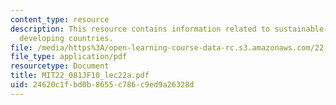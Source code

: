 ```yaml
---
content_type: resource
description: This resource contains information related to sustainable buildings in
  developing countries.
file: /media/https%3A/open-learning-course-data-rc.s3.amazonaws.com/22-081j-introduction-to-sustainable-energy-fall-2010/24620c1fbd0b8655c786c9ed9a26328d_MIT22_081JF10_lec22a.pdf
file_type: application/pdf
resourcetype: Document
title: MIT22_081JF10_lec22a.pdf
uid: 24620c1f-bd0b-8655-c786-c9ed9a26328d
---
```


